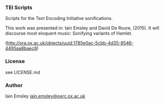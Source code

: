 ### TEI Scripts

Scripts for the Text Encoding Initiative sonifications.

This work was presented in:
Iain Emsley and David De Roure, (2015). It will discourse most eloquent music: Sonifying variants of Hamlet.

(http://ora.ox.ac.uk/objects/uuid:1785e0ac-5cbb-4d35-8546-4495aa8baec8)

### License

see LICENSE.md

### Author

Iain Emsley <iain.emsley@oerc.ox.ac.uk>
